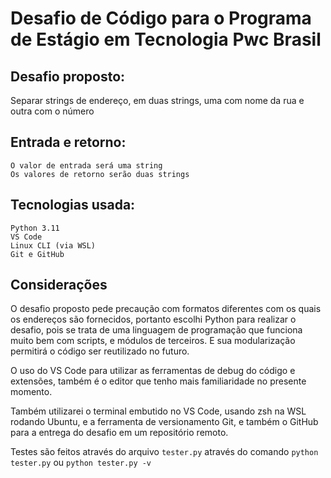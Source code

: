 # Desafio de Código para o Programa de Estágio em Tecnologia Pwc Brasil

## Desafio proposto:

Separar strings de endereço, em duas strings, uma com nome da rua e outra com o número

## Entrada e retorno:

```
O valor de entrada será uma string
Os valores de retorno serão duas strings
```

## Tecnologias usada:

```
Python 3.11
VS Code
Linux CLI (via WSL)
Git e GitHub
```

## Considerações

O desafio proposto pede precaução com formatos diferentes com os quais os endereços são fornecidos, portanto escolhi Python para realizar o desafio, pois se trata de uma linguagem de programação que funciona muito bem com scripts, e módulos de terceiros. E sua modularização permitirá o código ser reutilizado no futuro.

O uso do VS Code para utilizar as ferramentas de debug do código e extensões, também é o editor que tenho mais familiaridade no presente momento.

Também utilizarei o terminal embutido no VS Code, usando zsh na WSL rodando Ubuntu, e a ferramenta de versionamento Git, e também o GitHub para a entrega do desafio em um repositório remoto.

Testes são feitos através do arquivo ```tester.py``` através do comando ```python tester.py``` ou ```python tester.py -v```

